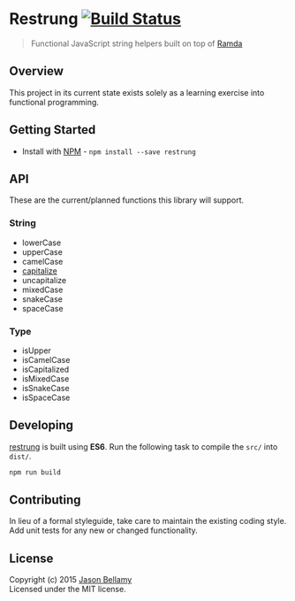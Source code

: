 # Restrung [![Build Status](https://travis-ci.org/restrung/restrung-js.svg)](https://travis-ci.org/restrung/restrung-js)

> Functional JavaScript string helpers built on top of [Ramda](https://github.com/ramda/ramda)


## Overview

This project in its current state exists solely as a learning exercise into functional programming.


## Getting Started

- Install with [NPM](https://www.npmjs.org/) - `npm install --save restrung`

## API

These are the current/planned functions this library will support.

### String

- lowerCase
- upperCase
- camelCase
- [capitalize](src/capitalize.js)
- uncapitalize
- mixedCase
- snakeCase
- spaceCase

### Type

- isUpper
- isCamelCase
- isCapitalized
- isMixedCase
- isSnakeCase
- isSpaceCase

## Developing

[restrung](https://github.com/restrung/restrung-js) is built using **ES6**. Run the following task to compile the `src/` into `dist/`.

```bash
npm run build
```


## Contributing
In lieu of a formal styleguide, take care to maintain the existing coding style. Add unit tests for any new or changed functionality.


## License
Copyright (c) 2015 [Jason Bellamy ](http://jasonbellamy.com)  
Licensed under the MIT license.
